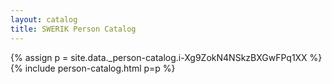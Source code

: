 ```yaml
---
layout: catalog
title: SWERIK Person Catalog
---
```

{% assign p = site.data._person-catalog.i-Xg9ZokN4NSkzBXGwFPq1XX %}
{% include person-catalog.html p=p %}

